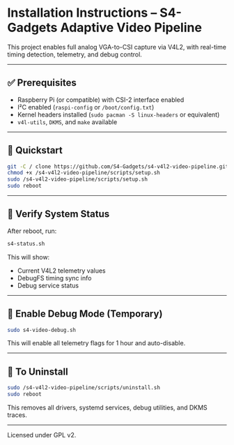 # Installation Instructions – S4-Gadgets Adaptive Video Pipeline

This project enables full analog VGA-to-CSI capture via V4L2, with real-time timing detection, telemetry, and debug control.

---

## ✅ Prerequisites

- Raspberry Pi (or compatible) with CSI-2 interface enabled
- I²C enabled (`raspi-config` or `/boot/config.txt`)
- Kernel headers installed (`sudo pacman -S linux-headers` or equivalent)
- `v4l-utils`, `DKMS`, and `make` available

---

## 🚀 Quickstart

```bash
git -C / clone https://github.com/S4-Gadgets/s4-v4l2-video-pipeline.git
chmod +x /s4-v4l2-video-pipeline/scripts/setup.sh
sudo /s4-v4l2-video-pipeline/scripts/setup.sh
sudo reboot
```

---

## 🧪 Verify System Status

After reboot, run:

```bash
s4-status.sh
```

This will show:
- Current V4L2 telemetry values
- DebugFS timing sync info
- Debug service status

---

## 🧰 Enable Debug Mode (Temporary)

```bash
sudo s4-video-debug.sh
```

This will enable all telemetry flags for 1 hour and auto-disable.

---

## 🧼 To Uninstall

```bash
sudo /s4-v4l2-video-pipeline/scripts/uninstall.sh
sudo reboot
```

This removes all drivers, systemd services, debug utilities, and DKMS traces.

---

Licensed under GPL v2.